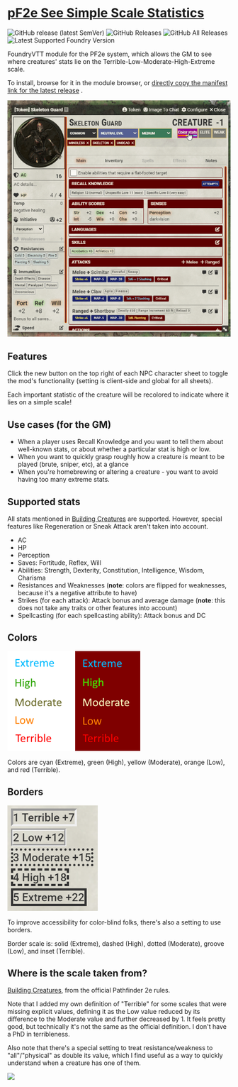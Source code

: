 # [pF2e See Simple Scale Statistics](https://foundryvtt.com/packages/pf2e-see-simple-scale-statistics/)

![GitHub release (latest SemVer)](https://img.shields.io/github/v/release/itamarcu/pf2e-see-simple-scale-statistics?style=for-the-badge)
![GitHub Releases](https://img.shields.io/github/downloads/itamarcu/pf2e-see-simple-scale-statistics/latest/total?style=for-the-badge)
![GitHub All Releases](https://img.shields.io/github/downloads/itamarcu/pf2e-see-simple-scale-statistics/total?style=for-the-badge&label=Downloads+total)
![Latest Supported Foundry Version](https://img.shields.io/endpoint?url=https://foundryshields.com/version?url=https://github.com/itamarcu/pf2e-see-simple-scale-statistics/raw/master/module.json)

FoundryVTT module for the PF2e system, which allows the GM to see where creatures' stats lie on the Terrible-Low-Moderate-High-Extreme scale.

To install, browse for it in the module browser,
or [directly copy the manifest link for the latest release](https://github.com/itamarcu/pf2e-see-simple-scale-statistics/releases/latest/download/module.json)
.

![](metadata/demo_2_v2.gif)


## Features
Click the new button on the top right of each NPC character sheet to toggle the mod's functionality (setting is client-side and global for all sheets).

Each important statistic of the creature will be recolored to indicate where it lies on a simple scale!


## Use cases (for the GM)
- When a player uses Recall Knowledge and you want to tell them about well-known stats, or about whether a particular stat is high or low.
- When you want to quickly grasp roughly how a creature is meant to be played (brute, sniper, etc), at a glance
- When you're homebrewing or altering a creature - you want to avoid having too many extreme stats. 


## Supported stats
All stats mentioned in [Building Creatures](https://2e.aonprd.com/Rules.aspx?ID=995) are supported.
However, special features like Regeneration or Sneak Attack aren't taken into account.

- AC
- HP
- Perception
- Saves: Fortitude, Reflex, Will
- Abilities: Strength, Dexterity, Constitution, Intelligence, Wisdom, Charisma
- Resistances and Weaknesses (**note**: colors are flipped for weaknesses, because it's a negative attribute to have)
- Strikes (for each attack): Attack bonus and average damage (**note**: this does not take any traits or other features into account)
- Spellcasting (for each spellcasting ability): Attack bonus and DC


## Colors
![](metadata/color_scale.png)

Colors are cyan (Extreme), green (High), yellow (Moderate), orange (Low), and red (Terrible).


## Borders
![](metadata/border_scale.png)

To improve accessibility for color-blind folks, there's also a setting to use borders.

Border scale is: solid (Extreme), dashed (High), dotted (Moderate), groove (Low), and inset (Terrible).

## Where is the scale taken from?
[Building Creatures](https://2e.aonprd.com/Rules.aspx?ID=995), from the official Pathfinder 2e rules.

Note that I added my own definition of "Terrible" for some scales that were missing explicit values, defining it as the Low value reduced by its difference to the Moderate value and further decreased by 1.
It feels pretty good, but technically it's not the same as the official definition.  I don't have a PhD in terribleness.

Also note that there's a special setting to treat resistance/weakness to "all"/"physical" as double its value, which I find useful
as a way to quickly understand when a creature has one of them.

![](metadata/demo_1.gif)

